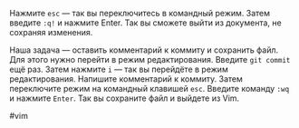 Нажмите `esc` — так вы переключитесь в командный режим. Затем введите `:q!` и нажмите Enter. Так вы сможете выйти из документа, не сохраняя изменения.

Наша задача — оставить комментарий к коммиту и сохранить файл. Для этого нужно перейти в режим редактирования. Введите `git commit` ещё раз. Затем нажмите `i` — так вы перейдёте в режим редактирования. Напишите комментарий к коммиту. Затем переключите режим на командный клавишей `esc`. Введите команду `:wq` и нажмите `Enter`. Так вы сохраните файл и выйдете из Vim.

#vim